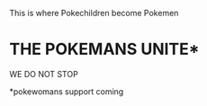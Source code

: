 This is where Pokechildren become Pokemen

# THE POKEMANS UNITE*

WE DO NOT STOP

*pokewomans support coming
